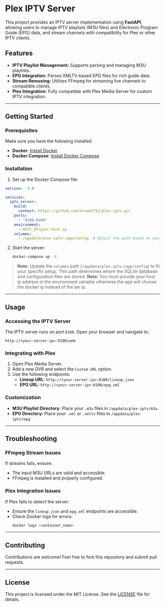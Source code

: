 # Plex IPTV Server

This project provides an IPTV server implementation using **FastAPI**, allowing users to manage IPTV playlists (M3U files) and Electronic Program Guide (EPG) data, and stream channels with compatibility for Plex or other IPTV clients.

## Features
- **IPTV Playlist Management:** Supports parsing and managing M3U playlists.
- **EPG Integration:** Parses XMLTV-based EPG files for rich guide data.
- **Stream Remuxing:** Utilizes FFmpeg for streaming live channels to compatible clients.
- **Plex Integration:** Fully compatible with Plex Media Server for custom IPTV integration.

---

## Getting Started

### Prerequisites
Make sure you have the following installed:
- **Docker**: [Install Docker](https://docs.docker.com/get-docker/)
- **Docker Compose**: [Install Docker Compose](https://docs.docker.com/compose/install/)

### Installation
1. Set up the Docker Compose file:

```yaml
version: '3.9'

services:
  iptv_server:
    build:
      context: https://github.com/drew43713/plex-iptv.git
    ports:
      - "8100:8100"
    environment:
      - HOST_IP=your.host.ip
    volumes:
      - /appdata/plex-iptv:/app/config  # Adjust the path based on your setup for persistent storage
```

2. Start the server:
   ```bash
   docker-compose up -d
   ```

> **Note**: Update the `volumes` path (`/appdata/plex-iptv:/app/config`) to fit your specific setup. This path determines where the SQLite database and configuration files are stored.
> **Note**: You must provide your host ip address in the environment variable otherwise the app will choose the docker ip instead of the lan ip.
---

## Usage

### Accessing the IPTV Server
The IPTV server runs on port `8100`. Open your browser and navigate to:
```
http://<your-server-ip>:8100/web
```

### Integrating with Plex
1. Open Plex Media Server.
2. Add a new DVR and select the `Custom URL` option.
3. Use the following endpoints:
   - **Lineup URL:** `http://<your-server-ip>:8100/lineup.json`
   - **EPG URL:** `http://<your-server-ip>:8100/epg.xml`

### Customization
- **M3U Playlist Directory:** Place your `.m3u` files in `/appdata/plex-iptv/m3u`.
- **EPG Directory:** Place your `.xml` or `.xmltv` files in `/appdata/plex-iptv/epg`.

---

## Troubleshooting

### FFmpeg Stream Issues
If streams fails, ensure:
- The input M3U URLs are valid and accessible.
- FFmpeg is installed and properly configured.

### Plex Integration Issues
If Plex fails to detect the server:
- Ensure the `lineup.json` and `epg.xml` endpoints are accessible.
- Check Docker logs for errors:
  ```bash
  docker logs <container_name>
  ```

---

## Contributing
Contributions are welcome! Feel free to fork this repository and submit pull requests.

---

## License
This project is licensed under the MIT License. See the [LICENSE](LICENSE) file for details.

